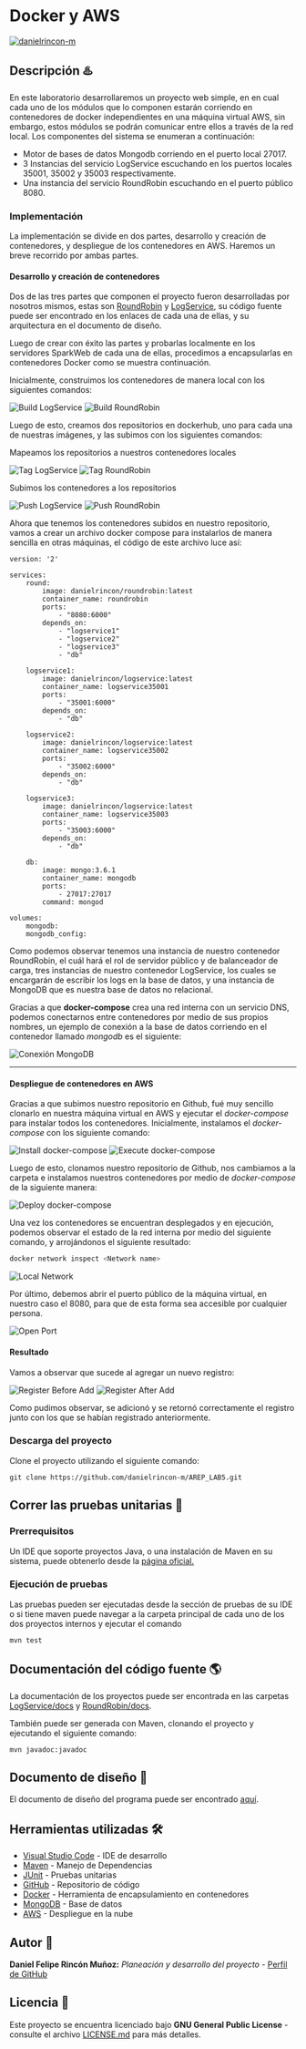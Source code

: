 # Docker y AWS

[![danielrincon-m](https://circleci.com/gh/danielrincon-m/AREP_LAB4.svg?style=svg)](https://app.circleci.com/pipelines/github/danielrincon-m/AREP_LAB4)
<!-- [![Heroku](img/heroku_long.png)](https://nanospring.herokuapp.com/nspapp/register) -->

## Descripción ♨️

En este laboratorio desarrollaremos un proyecto web simple, en en cual cada uno de los módulos que lo componen estarán corriendo en contenedores de docker independientes en una máquina virtual AWS, sin embargo, estos módulos se podrán comunicar entre ellos a través de la red local. Los componentes del sistema se enumeran a continuación:

- Motor de bases de datos Mongodb corriendo en el puerto local 27017.
- 3 Instancias del servicio LogService escuchando en los puertos locales 35001, 35002 y 35003 respectivamente.
- Una instancia del servicio RoundRobin escuchando en el puerto público 8080.


### Implementación

La implementación se divide en dos partes, desarrollo y creación de contenedores, y despliegue de los contenedores en AWS. Haremos un breve recorrido por ambas partes.

#### Desarrollo y creación de contenedores

Dos de las tres partes que componen el proyecto fueron desarrolladas por nosotros mismos, estas son [RoundRobin](/RoundRobin) y [LogService](/LogService), su código fuente puede ser encontrado en los enlaces de cada una de ellas, y su arquitectura en el documento de diseño.

Luego de crear con éxito las partes y probarlas localmente en los servidores SparkWeb de cada una de ellas, procedimos a encapsularlas en contenedores Docker como se muestra continuación.

Inicialmente, construimos los contenedores de manera local con los siguientes comandos:

![Build LogService](/img/build_logservice.png)
![Build RoundRobin](/img/build_roundrobin.png)

Luego de esto, creamos dos repositorios en dockerhub, uno para cada una de nuestras imágenes, y las subimos con los siguientes comandos:

Mapeamos los repositorios a nuestros contenedores locales

![Tag LogService](/img/tag_logservice.png)
![Tag RoundRobin](/img/tag_roundrobin.png)

Subimos los contenedores a los repositorios

![Push LogService](img/push_logservice.png)
![Push RoundRobin](img/push_roundrobin.png)

Ahora que tenemos los contenedores subidos en nuestro repositorio, vamos a crear un archivo docker compose para instalarlos de manera sencilla en otras máquinas, el código de este archivo luce así:

``` YML
version: '2'

services:
    round:
        image: danielrincon/roundrobin:latest
        container_name: roundrobin
        ports:
            - "8080:6000"
        depends_on:
            - "logservice1"
            - "logservice2"
            - "logservice3"
            - "db"
        
    logservice1:
        image: danielrincon/logservice:latest
        container_name: logservice35001
        ports:
            - "35001:6000"
        depends_on:
            - "db"

    logservice2:
        image: danielrincon/logservice:latest
        container_name: logservice35002
        ports:
            - "35002:6000"
        depends_on:
            - "db"

    logservice3:
        image: danielrincon/logservice:latest
        container_name: logservice35003
        ports:
            - "35003:6000"
        depends_on:
            - "db"

    db:
        image: mongo:3.6.1
        container_name: mongodb
        ports:
            - 27017:27017
        command: mongod

volumes:
    mongodb:
    mongodb_config:
```

Como podemos observar tenemos una instancia de nuestro contenedor RoundRobin, el cuál hará el rol de servidor público y de balanceador de carga, tres instancias de nuestro contenedor LogService, los cuales se encargarán de escribir los logs en la base de datos, y una instancia de MongoDB que es nuestra base de datos no relacional.

Gracias a que **docker-compose** crea una red interna con un servicio DNS, podemos conectarnos entre contenedores por medio de sus propios nombres, un ejemplo de conexión a la base de datos corriendo en el contenedor llamado *mongodb* es el siguiente:

![Conexión MongoDB](img/conn_mongodb.png)

---

#### Despliegue de contenedores en AWS

Gracias a que subimos nuestro repositorio en Github, fué muy sencillo clonarlo en nuestra máquina virtual en AWS y ejecutar el *docker-compose* para instalar todos los contenedores. Inicialmente, instalamos el *docker-compose* con los siguiente comando:

![Install docker-compose](/img/compose-inst.png)
![Execute docker-compose](img/compose-exec.png)

Luego de esto, clonamos nuestro repositorio de Github, nos cambiamos a la carpeta e instalamos nuestros contenedores por medio de *docker-compose* de la siguiente manera:

![Deploy docker-compose](img/compose-deploy.png)

Una vez los contenedores se encuentran desplegados y en ejecución, podemos observar el estado de la red interna por medio del siguiente comando, y arrojándonos el siguiente resultado:

``` bash
docker network inspect <Network name>
```
![Local Network](img/network.png)

Por último, debemos abrir el puerto público de la máquina virtual, en nuestro caso el 8080, para que de esta forma sea accesible por cualquier persona.

![Open Port](img/open_port.png)

#### Resultado

Vamos a observar que sucede al agregar un nuevo registro:

![Register Before Add](img/reg_before.png)
![Register After Add](img/reg_after.png)

Como pudimos observar, se adicionó y se retornó correctamente el registro junto con los que se habían registrado anteriormente.

### Descarga del proyecto

Clone el proyecto utilizando el siguiente comando:

```
git clone https://github.com/danielrincon-m/AREP_LAB5.git
```

## Correr las pruebas unitarias 🧪

### Prerrequisitos

Un IDE que soporte proyectos Java, o una instalación de Maven en su sistema, puede obtenerlo desde
la [página oficial.][mvnLink]

### Ejecución de pruebas

Las pruebas pueden ser ejecutadas desde la sección de pruebas de su IDE o si tiene maven puede navegar a la carpeta
principal de cada uno de los dos proyectos internos y ejecutar el comando

```
mvn test
```

## Documentación del código fuente 🌎

La documentación de los proyectos puede ser encontrada en las carpetas [LogService/docs](LogService/docs) y [RoundRobin/docs](RoundRobin/docs).

También puede ser generada con Maven, clonando el proyecto y ejecutando el siguiente comando:

```
mvn javadoc:javadoc
```

## Documento de diseño 📄

El documento de diseño del programa puede ser encontrado [aquí](Lab4_AREP.pdf).

## Herramientas utilizadas 🛠️

* [Visual Studio Code](https://code.visualstudio.com/) - IDE de desarrollo
* [Maven](https://maven.apache.org/) - Manejo de Dependencias
* [JUnit](https://junit.org/junit4/) - Pruebas unitarias
* [GitHub](https://github.com/) - Repositorio de código
* [Docker](https://www.docker.com/) - Herramienta de encapsulamiento en contenedores
* [MongoDB](https://www.mongodb.com/es) - Base de datos
* [AWS](https://aws.amazon.com/es/) - Despliegue en la nube

## Autor 🧔

**Daniel Felipe Rincón Muñoz:** *Planeación y desarrollo del proyecto* -
[Perfil de GitHub](https://github.com/danielrincon-m)

## Licencia 🚀

Este proyecto se encuentra licenciado bajo **GNU General Public License** - consulte el archivo [LICENSE.md](LICENSE.md)
para más detalles.

<!-- 
## Acknowledgments 

* Hat tip to anyone whose code was used
* Inspiration
* etc
-->

[gitLink]: https://git-scm.com/downloads
[mvnLink]: https://maven.apache.org/download.cgi

